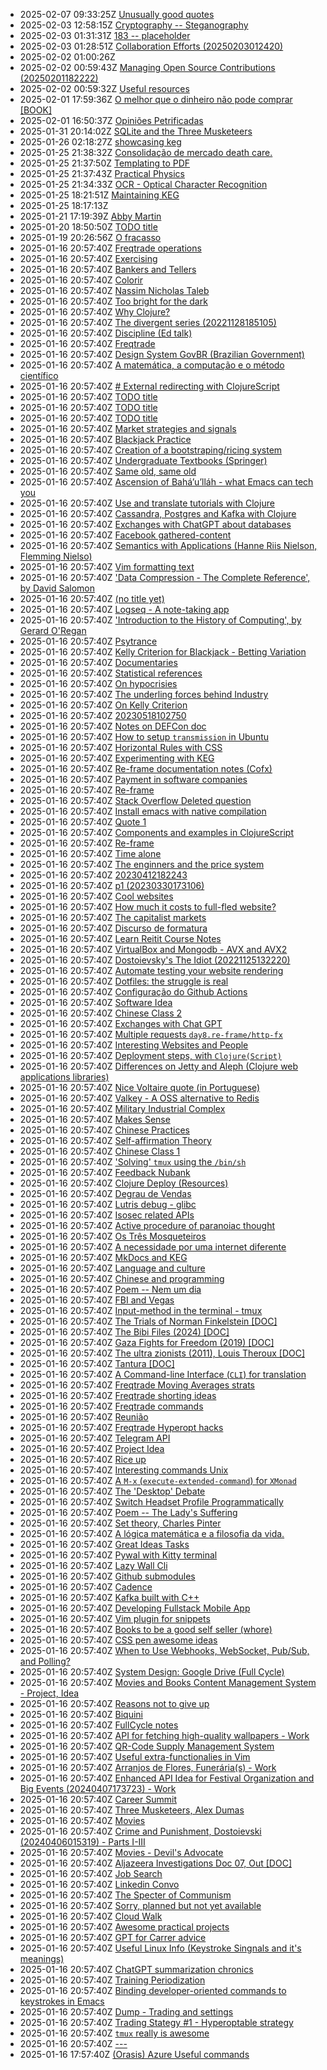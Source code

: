 * 2025-02-07 09:33:25Z [Unusually good quotes](../88)
* 2025-02-03 12:58:15Z [Cryptography -- Steganography](../190)
* 2025-02-03 01:31:31Z [183 -- placeholder](../183)
* 2025-02-03 01:28:51Z [Collaboration Efforts (20250203012420)](../189)
* 2025-02-02 01:00:26Z [](../186)
* 2025-02-02 00:59:43Z [Managing Open Source Contributions (20250201182222)](../187)
* 2025-02-02 00:59:32Z [Useful resources](../188)
* 2025-02-01 17:59:36Z [O melhor que o dinheiro não pode comprar [BOOK]](../185)
* 2025-02-01 16:50:37Z [Opiniões Petrificadas](../184)
* 2025-01-31 20:14:02Z [SQLite and the Three Musketeers](../182)
* 2025-01-26 02:18:27Z [showcasing keg](../181)
* 2025-01-25 21:38:32Z [Consolidação de mercado death care.](../87)
* 2025-01-25 21:37:50Z [Templating to PDF](../180)
* 2025-01-25 21:37:43Z [Practical Physics](../105)
* 2025-01-25 21:34:33Z [OCR - Optical Character Recognition](../66)
* 2025-01-25 18:21:51Z [Maintaining KEG](../178)
* 2025-01-25 18:17:13Z [](../179)
* 2025-01-21 17:19:39Z [Abby Martin](../173)
* 2025-01-20 18:50:50Z [TODO title](../89)
* 2025-01-19 20:26:56Z [O fracasso](../177)
* 2025-01-16 20:57:40Z [Freqtrade operations](../92)
* 2025-01-16 20:57:40Z [Exercising](../82)
* 2025-01-16 20:57:40Z [Bankers and Tellers](../81)
* 2025-01-16 20:57:40Z [Colorir](../83)
* 2025-01-16 20:57:40Z [Nassim Nicholas Taleb](../84)
* 2025-01-16 20:57:40Z [Too bright for the dark](../85)
* 2025-01-16 20:57:40Z [Why Clojure?](../86)
* 2025-01-16 20:57:40Z [The divergent series (20221128185105) ](../9)
* 2025-01-16 20:57:40Z [Discipline (Ed talk)](../90)
* 2025-01-16 20:57:40Z [Freqtrade](../91)
* 2025-01-16 20:57:40Z [Design System GovBR (Brazilian Government)](../93)
* 2025-01-16 20:57:40Z [A matemática, a computação e o método científico](../94)
* 2025-01-16 20:57:40Z [# External redirecting with ClojureScript](../95)
* 2025-01-16 20:57:40Z [TODO title](../96)
* 2025-01-16 20:57:40Z [TODO title](../97)
* 2025-01-16 20:57:40Z [TODO title](../98)
* 2025-01-16 20:57:40Z [Market strategies and signals](../99)
* 2025-01-16 20:57:40Z [Blackjack Practice](../75)
* 2025-01-16 20:57:40Z [Creation of a bootstraping/ricing system](../67)
* 2025-01-16 20:57:40Z [Undergraduate Textbooks (Springer)](../68)
* 2025-01-16 20:57:40Z [Same old, same old](../64)
* 2025-01-16 20:57:40Z [Ascension of Bahá’u’lláh - what Emacs can tech you](../63)
* 2025-01-16 20:57:40Z [Use and translate tutorials with Clojure](../62)
* 2025-01-16 20:57:40Z [Cassandra, Postgres and Kafka with Clojure](../61)
* 2025-01-16 20:57:40Z [Exchanges with ChatGPT about databases](../60)
* 2025-01-16 20:57:40Z [Facebook gathered-content](../6)
* 2025-01-16 20:57:40Z [Semantics with Applications (Hanne Riis Nielson, Flemming Nielso)](../69)
* 2025-01-16 20:57:40Z [Vim formatting text ](../7)
* 2025-01-16 20:57:40Z ['Data Compression - The Complete Reference', by David Salomon](../70)
* 2025-01-16 20:57:40Z [(no title yet) ](../71)
* 2025-01-16 20:57:40Z [Logseq - A note-taking app](../72)
* 2025-01-16 20:57:40Z ['Introduction to the History of Computing', by Gerard O'Regan](../73)
* 2025-01-16 20:57:40Z [Psytrance ](../74)
* 2025-01-16 20:57:40Z [Kelly Criterion for Blackjack - Betting Variation](../76)
* 2025-01-16 20:57:40Z [Documentaries](../77)
* 2025-01-16 20:57:40Z [Statistical references](../78)
* 2025-01-16 20:57:40Z [On hypocrisies](../79)
* 2025-01-16 20:57:40Z [The underling forces behind Industry](../8)
* 2025-01-16 20:57:40Z [On Kelly Criterion](../80)
* 2025-01-16 20:57:40Z [20230518102750](../57)
* 2025-01-16 20:57:40Z [Notes on DEFCon doc](../35)
* 2025-01-16 20:57:40Z [How to setup `transmission` in Ubuntu](../51)
* 2025-01-16 20:57:40Z [Horizontal Rules with CSS](../50)
* 2025-01-16 20:57:40Z [Experimenting with KEG](../5)
* 2025-01-16 20:57:40Z [Re-frame documentation notes (Cofx)](../49)
* 2025-01-16 20:57:40Z [Payment in software companies](../48)
* 2025-01-16 20:57:40Z [Re-frame](../47)
* 2025-01-16 20:57:40Z [Stack Overflow Deleted question](../46)
* 2025-01-16 20:57:40Z [Install emacs with native compilation](../45)
* 2025-01-16 20:57:40Z [Quote 1](../43)
* 2025-01-16 20:57:40Z [Components and examples in ClojureScript](../42)
* 2025-01-16 20:57:40Z [Re-frame](../41)
* 2025-01-16 20:57:40Z [Time alone](../40)
* 2025-01-16 20:57:40Z [The enginners and the price system](../4)
* 2025-01-16 20:57:40Z [20230412182243](../39)
* 2025-01-16 20:57:40Z [p1 (20230330173106)](../38)
* 2025-01-16 20:57:40Z [Cool websites](../37)
* 2025-01-16 20:57:40Z [How much it costs to full-fled website?](../52)
* 2025-01-16 20:57:40Z [The capitalist markets](../34)
* 2025-01-16 20:57:40Z [Discurso de formatura](../33)
* 2025-01-16 20:57:40Z [Learn Reitit Course Notes](../32)
* 2025-01-16 20:57:40Z [VirtualBox and Mongodb - AVX and AVX2](../31)
* 2025-01-16 20:57:40Z [Dostoievsky's The Idiot (20221125132220)](../3)
* 2025-01-16 20:57:40Z [Automate testing your website rendering](../29)
* 2025-01-16 20:57:40Z [Dotfiles: the struggle is real](../28)
* 2025-01-16 20:57:40Z [Configuração do Github Actions](../27)
* 2025-01-16 20:57:40Z [Software Idea ](../26)
* 2025-01-16 20:57:40Z [Chinese Class 2 ](../25)
* 2025-01-16 20:57:40Z [Exchanges with Chat GPT](../59)
* 2025-01-16 20:57:40Z [Multiple requests `day8.re-frame/http-fx`](../53)
* 2025-01-16 20:57:40Z [Interesting Websites and People](../58)
* 2025-01-16 20:57:40Z [Deployment steps, with `Clojure(Script)`](../56)
* 2025-01-16 20:57:40Z [Differences on Jetty and Aleph (Clojure web applications libraries)](../55)
* 2025-01-16 20:57:40Z [Nice Voltaire quote (in Portuguese)](../54)
* 2025-01-16 20:57:40Z [Valkey - A OSS alternative to Redis](../151)
* 2025-01-16 20:57:40Z [Military Industrial Complex](../146)
* 2025-01-16 20:57:40Z [Makes Sense](../2)
* 2025-01-16 20:57:40Z [Chinese Practices ](../20)
* 2025-01-16 20:57:40Z [Self-affirmation Theory](../152)
* 2025-01-16 20:57:40Z [Chinese Class 1 ](../22)
* 2025-01-16 20:57:40Z ['Solving' `tmux` using the `/bin/sh`](../24)
* 2025-01-16 20:57:40Z [Feedback Nubank](../172)
* 2025-01-16 20:57:40Z [Clojure Deploy (Resources)](../147)
* 2025-01-16 20:57:40Z [Degrau de Vendas](../171)
* 2025-01-16 20:57:40Z [Lutris debug - glibc ](../18)
* 2025-01-16 20:57:40Z [Isosec related APIs](../149)
* 2025-01-16 20:57:40Z [Active procedure of paranoiac thought](../15)
* 2025-01-16 20:57:40Z [Os Três Mosqueteiros ](../150)
* 2025-01-16 20:57:40Z [A necessidade por uma internet diferente](../176)
* 2025-01-16 20:57:40Z [MkDocs and KEG](../175)
* 2025-01-16 20:57:40Z [Language and culture](../21)
* 2025-01-16 20:57:40Z [Chinese and programming ](../19)
* 2025-01-16 20:57:40Z [Poem -- Nem um dia](../148)
* 2025-01-16 20:57:40Z [FBI and Vegas](../170)
* 2025-01-16 20:57:40Z [Input-method in the terminal - tmux ](../17)
* 2025-01-16 20:57:40Z [The Trials of Norman Finkelstein [DOC]](../169)
* 2025-01-16 20:57:40Z [The Bibi Files (2024) [DOC]](../168)
* 2025-01-16 20:57:40Z [Gaza Fights for Freedom (2019) [DOC]](../162)
* 2025-01-16 20:57:40Z [The ultra zionists (2011), Louis Theroux [DOC]](../161)
* 2025-01-16 20:57:40Z [Tantura [DOC]](../160)
* 2025-01-16 20:57:40Z [A Command-line Interface (`CLI`) for translation](../16)
* 2025-01-16 20:57:40Z [Freqtrade Moving Averages strats](../159)
* 2025-01-16 20:57:40Z [Freqtrade shorting ideas](../158)
* 2025-01-16 20:57:40Z [Freqtrade commands](../157)
* 2025-01-16 20:57:40Z [Reunião](../156)
* 2025-01-16 20:57:40Z [Freqtrade Hyperopt hacks](../155)
* 2025-01-16 20:57:40Z [Telegram API](../154)
* 2025-01-16 20:57:40Z [Project Idea](../153)
* 2025-01-16 20:57:40Z [Rice up](../139)
* 2025-01-16 20:57:40Z [Interesting commands Unix](../140)
* 2025-01-16 20:57:40Z [A `M-x` (`execute-extended-command`) for `XMonad`](../141)
* 2025-01-16 20:57:40Z [The 'Desktop' Debate](../142)
* 2025-01-16 20:57:40Z [Switch Headset Profile Programmatically ](../143)
* 2025-01-16 20:57:40Z [Poem -- The Lady's Suffering](../145)
* 2025-01-16 20:57:40Z [Set theory, Charles Pinter](../138)
* 2025-01-16 20:57:40Z [A lógica matemática e a filosofia da vida.](../137)
* 2025-01-16 20:57:40Z [Great Ideas Tasks](../136)
* 2025-01-16 20:57:40Z [Pywal with Kitty terminal](../135)
* 2025-01-16 20:57:40Z [Lazy Wall Cli](../134)
* 2025-01-16 20:57:40Z [Github submodules](../133)
* 2025-01-16 20:57:40Z [Cadence](../132)
* 2025-01-16 20:57:40Z [Kafka built with C++](../131)
* 2025-01-16 20:57:40Z [Developing Fullstack Mobile App](../130)
* 2025-01-16 20:57:40Z [Vim plugin for snippets ](../13)
* 2025-01-16 20:57:40Z [Books to be a good self seller (whore)](../129)
* 2025-01-16 20:57:40Z [CSS pen awesome ideas](../128)
* 2025-01-16 20:57:40Z [When to Use Webhooks, WebSocket, Pub/Sub, and Polling?](../127)
* 2025-01-16 20:57:40Z [System Design: Google Drive (Full Cycle)](../126)
* 2025-01-16 20:57:40Z [Movies and Books Content Management System - Project, Idea](../125)
* 2025-01-16 20:57:40Z [Reasons not to give up](../124)
* 2025-01-16 20:57:40Z [Biquini](../123)
* 2025-01-16 20:57:40Z [FullCycle notes](../122)
* 2025-01-16 20:57:40Z [API for fetching high-quality wallpapers - Work](../121)
* 2025-01-16 20:57:40Z [QR-Code Supply Management System](../120)
* 2025-01-16 20:57:40Z [Useful extra-functionalies in Vim ](../12)
* 2025-01-16 20:57:40Z [Arranjos de Flores, Funerária(s) - Work](../119)
* 2025-01-16 20:57:40Z [Enhanced API Idea for Festival Organization and Big Events (20240407173723) - Work](../118)
* 2025-01-16 20:57:40Z [Career Summit](../117)
* 2025-01-16 20:57:40Z [Three Musketeers, Alex Dumas](../116)
* 2025-01-16 20:57:40Z [Movies](../115)
* 2025-01-16 20:57:40Z [Crime and Punishment, Dostoievski (20240406015319) - Parts I-III](../114)
* 2025-01-16 20:57:40Z [Movies - Devil's Advocate](../113)
* 2025-01-16 20:57:40Z [Aljazeera Investigations Doc 07, Out [DOC]](../112)
* 2025-01-16 20:57:40Z [Job Search](../111)
* 2025-01-16 20:57:40Z [Linkedin Convo](../110)
* 2025-01-16 20:57:40Z [The Specter of Communism ](../11)
* 2025-01-16 20:57:40Z [Sorry, planned but not yet available](../0)
* 2025-01-16 20:57:40Z [Cloud Walk ](../109)
* 2025-01-16 20:57:40Z [Awesome practical projects](../108)
* 2025-01-16 20:57:40Z [GPT for Carrer advice](../107)
* 2025-01-16 20:57:40Z [Useful Linux Info (Keystroke Singnals and it's meanings)](../106)
* 2025-01-16 20:57:40Z [ChatGPT summarization chronics](../104)
* 2025-01-16 20:57:40Z [Training Periodization](../103)
* 2025-01-16 20:57:40Z [Binding developer-oriented commands to keystrokes in Emacs](../102)
* 2025-01-16 20:57:40Z [Dump - Trading and settings](../101)
* 2025-01-16 20:57:40Z [Trading Stategy #1 - Hyperoptable strategy](../100)
* 2025-01-16 20:57:40Z [`tmux` really is awesome](../10)
* 2025-01-16 20:57:40Z [---](../1)
* 2025-01-16 17:57:40Z [(Orasis) Azure Useful commands](../144)
